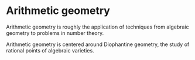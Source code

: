 # Arithmetic geometry

Arithmetic geometry is roughly the application of techniques from algebraic geometry to problems in number theory.

Arithmetic geometry is centered around Diophantine geometry, the study of rational points of algebraic varieties.
